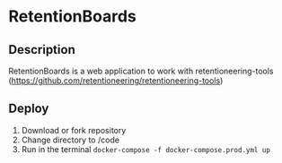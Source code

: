 # RetentionBoards

## Description

RetentionBoards is a web application to work with retentioneering-tools (https://github.com/retentioneering/retentioneering-tools)

## Deploy

1. Download or fork repository
2. Change directory to /code
3. Run in the terminal `docker-compose -f docker-compose.prod.yml up`
